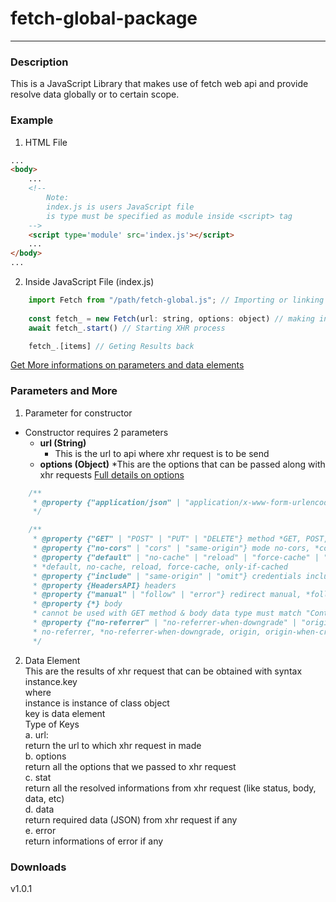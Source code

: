 # fetch-global-package
___________________________________________
### Description
This is a JavaScript Library that makes use of fetch web api and provide resolve data globally or to certain scope.

### Example
1. HTML File
````html
...
<body>
    ...
    <!--
        Note:
        index.js is users JavaScript file
        is type must be specified as module inside <script> tag
    -->
    <script type='module' src='index.js'></script>
    ...
</body>
...
````
2. Inside JavaScript File (index.js)
````javascript
    import Fetch from "/path/fetch-global.js"; // Importing or linking library with javascript file
    
    const fetch_ = new Fetch(url: string, options: object) // making instance of Fetch class
    await fetch_.start() // Starting XHR process

    fetch_.[items] // Geting Results back
````
[Get More informations on parameters and data elements](#parameters-and-more)

### Parameters and More
1. Parameter for constructor
* Constructor requires 2 parameters
    * __url (String)__
      * This is the url to api where xhr request is to be send
    * __options (Object)__
      *This are the options that can be passed along with xhr requests
[Full details on options](https://developer.mozilla.org/en-US/docs/Web/API/fetch)
````javascript  
    /**
     * @property {"application/json" | "application/x-www-form-urlencoded"} ContentType
     */

    /**
     * @property {"GET" | "POST" | "PUT" | "DELETE"} method *GET, POST, PUT, DELETE, etc.  
     * @property {"no-cors" | "cors" | "same-origin"} mode no-cors, *cors, same-origin  
     * @property {"default" | "no-cache" | "reload" | "force-cache" | "only-if-cached"} cache   
     * *default, no-cache, reload, force-cache, only-if-cached  
     * @property {"include" | "same-origin" | "omit"} credentials include, *same-origin, omit  
     * @property {HeadersAPI} headers  
     * @property {"manual" | "follow" | "error"} redirect manual, *follow, error  
     * @property {*} body   
     * cannot be used with GET method & body data type must match "Content-Type" header (content to be send)  
     * @property {"no-referrer" | "no-referrer-when-downgrade" | "origin" | "origin-when-cross-origin" | "same-origin" | "strict-origin" | "strict-origin-when-cross-origin" | "unsafe-url"} referrerPolicy   
     * no-referrer, *no-referrer-when-downgrade, origin, origin-when-cross-origin, same-origin, strict-origin, strict-origin-when-cross-origin, unsafe-url
     */
````
2. Data Element  
    This are the results of xhr request that can be obtained with syntax  
        instance.key  
        where  
            instance is instance of class object  
            key is data element  
    Type of Keys  
        a. url:  
            return the url to which xhr request in made  
        b. options  
            return all the options that we passed to xhr request  
        c. stat  
            return all the resolved informations from xhr request (like status, body, data, etc)  
        d. data  
            return required data (JSON) from xhr request if any  
        e. error  
            return informations of error if any  
### Downloads
v1.0.1